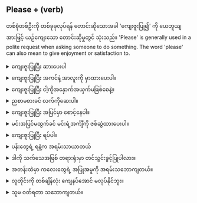## Please + (verb)

တစ်စုံတစ်ဦးကို တစ်ခုခုလုပ်ရန် တောင်းဆိုသောအခါ 'ကျေးဇူးပြု၍' ကို ယေဘူယျအားဖြင့် ယဉ်ကျေးသော တောင်းဆိုမှုတွင် သုံးသည်။
'Please' is generally used in a polite request when asking someone to do something.
The word 'please' can also mean to give enjoyment or satisfaction to.

<details>
<summary>ကျေးဇူးပြုပြီး ဆားပေးပါ</summary>
"Please pass me the salt."
</details>
<details>
<summary>ကျေးဇူးပြုပြီး အကင်နဲ့ အာလူးကို မှာထားပေးပါ။</summary>

"Please order me the steak and potatoes."
</details>
<details>
<summary>ကျေးဇူးပြုပြီး ငါ့ကိုအနှောက်အယှက်မဖြစ်စေနဲ့။</summary>

"Please stop bothering me."
</details>
<details>
<summary>ညစာမစားခင် လက်ကိုဆေးပါ။</summary>

"Please wash your hands before dinner."
</details>
<details>
<summary>ကျေးဇူးပြုပြီး အပြင်မှာ စောင့်နေပါ။</summary>

"Please wait outside until we are ready."
</details>
<details>
<summary>မင်းအပြင်မထွက်ခင် မင်းရဲ့အင်္ကျီကို ဇစ်ဆွဲထားပေးပါ။</summary>

"Please zip up your coat before you go outside."
</details>
<details>
<summary>ကျေးဇူးပြုပြီး ရပ်ပါ။</summary>

"Please stand back."
</details>


<details>
<summary>ပန်းတွေရဲ့ ရနံ့က အရမ်းသာယာတယ်</summary>
"The smell of the flowers was very pleasing."
</details>
<details>
<summary>ဒါကို သက်သေအဖြစ် တရားရုံးမှာ တင်သွင်းခွင့်ပြုပါလား။</summary>

"May it please the court to admit this into evidence?"
</details>
<details>
<summary>အတန်းထဲမှာ ကလေးတွေရဲ့ အပြုအမူကို အရမ်းသဘောကျတယ်။</summary>

"I was very pleased with how the children behaved in class."
</details>
<details>
<summary>လူတိုင်းကို တစ်ချိန်လုံး ကျေနပ်အောင် မလုပ်နိုင်ဘူး။</summary>

"You cannot please everyone all the time."
</details>
<details>
<summary>သူမ ဝတ်ရတာ သဘောကျတယ်။</summary>

"She was pleased with the dress."
</details>